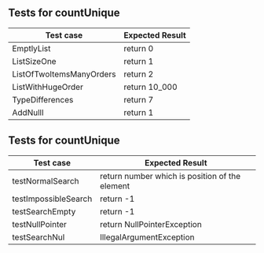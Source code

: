 ## Tests for countUnique

| Test case              |  Expected Result    |
|------------------------|---------------------|
| EmptlyList         |  return 0           |
| ListSizeOne        |  return 1           |
| ListOfTwoItemsManyOrders |  return 2     |
|ListWithHugeOrder | return 10_000   |
| TypeDifferences   | return 7     |
| AddNullI          | return 1    |

## Tests for countUnique

| Test case              |  Expected Result    |
|------------------------|---------------------|
| testNormalSearch         |  return number which is position of the element |
| testImpossibleSearch       |  return  -1           |
| testSearchEmpty |  return -1     |
|testNullPointer | return NullPointerException  |
|testSearchNul  | IllegalArgumentException    |